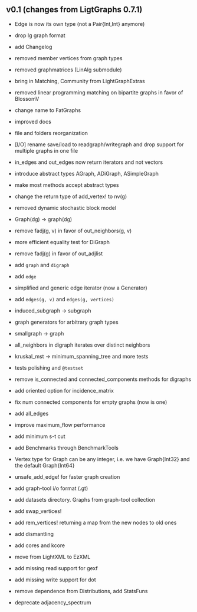 ## v0.1 (changes from LigtGraphs 0.7.1)
- Edge is now its own type (not a Pair{Int,Int} anymore)
- drop lg graph format
- add Changelog
- removed member vertices from graph types
- removed graphmatrices (LinAlg submodule)
- bring in Matching, Community from LightGraphExtras
- removed linear programming matching on bipartite graphs in favor of BlossomV
- change name to FatGraphs
- improved docs
- file and folders reorganization
- [I/O] rename save/load to readgraph/writegraph and drop support for multiple graphs in one file
- in_edges and out_edges now return iterators and not vectors
- introduce abstract types AGraph, ADiGraph, ASimpleGraph
- make most methods accept abstract types
- change the return type of add_vertex! to nv(g)
- removed dynamic stochastic block model
- Graph(dg) -> graph(dg)
- remove fadj(g, v) in favor of out_neighbors(g, v)
- more efficient equality test for DiGraph
- remove fadj(g) in favor of out_adjlist
- add `graph` and `digraph`
- add `edge`
- simplified and generic edge iterator (now a Generator)
- add `edges(g, v)` and `edges(g, vertices)`
- induced_subgraph -> subgraph
- graph generators for arbitrary graph types
- smallgraph -> graph
- all_neighbors in digraph iterates over distinct neighbors
- kruskal_mst -> minimum_spanning_tree and more tests
- tests polishing and `@testset`
- remove is_connected and connected_components methods for digraphs
- add oriented option for incidence_matrix
- fix num connected components for empty graphs (now is one)
- add all_edges
- improve maximum_flow performance
- add minimum s-t cut

- add Benchmarks through BenchmarkTools
- Vertex type for Graph can be any integer,
    i.e. we have Graph{Int32} and the default Graph{Int64}
- unsafe_add_edge! for faster graph creation
- add graph-tool  i/o format (.gt)
- add datasets directory. Graphs from graph-tool collection
- add swap_vertices!
- add rem_vertices! returning a map from the new nodes to old ones
- add dismantling
- add cores and kcore
- move from LightXML to EzXML
- add missing read support for gexf
- add missing write support for dot
- remove dependence from Distributions, add StatsFuns
- deprecate adjacency_spectrum
